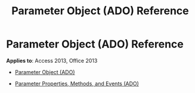﻿---
title: Parameter Object (ADO) Reference
TOCTitle: Parameter Object (ADO)
ms:assetid: dab4b726-04e6-4441-968b-a7491d8d3311
ms:mtpsurl: https://msdn.microsoft.com/library/JJ250101(v=office.15)
ms:contentKeyID: 48548087
ms.date: 09/18/2015
mtps_version: v=office.15
---

# Parameter Object (ADO) Reference


**Applies to**: Access 2013, Office 2013



  - [Parameter Object (ADO)](parameter-object-ado.md)

  - [Parameter Properties, Methods, and Events (ADO)](parameter-properties-methods-and-events-ado.md)

